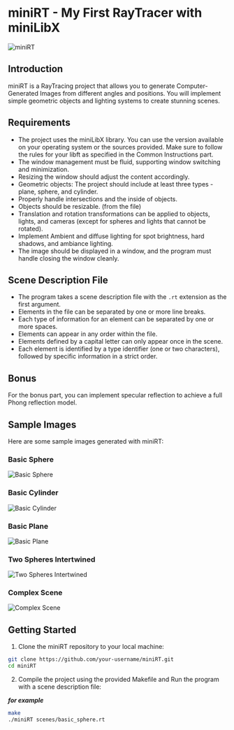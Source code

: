 # miniRT - My First RayTracer with miniLibX

![miniRT](minirt_image.jpg)

## Introduction

miniRT is a RayTracing project that allows you to generate Computer-Generated Images from different angles and positions. You will implement simple geometric objects and lighting systems to create stunning scenes.

## Requirements

- The project uses the miniLibX library. You can use the version available on your operating system or the sources provided. Make sure to follow the rules for your libft as specified in the Common Instructions part.
- The window management must be fluid, supporting window switching and minimization.
- Resizing the window should adjust the content accordingly.
- Geometric objects: The project should include at least three types - plane, sphere, and cylinder.
- Properly handle intersections and the inside of objects.
- Objects should be resizable. (from the file)
- Translation and rotation transformations can be applied to objects, lights, and cameras (except for spheres and lights that cannot be rotated).
- Implement Ambient and diffuse lighting for spot brightness, hard shadows, and ambiance lighting.
- The image should be displayed in a window, and the program must handle closing the window cleanly.

## Scene Description File

- The program takes a scene description file with the `.rt` extension as the first argument.
- Elements in the file can be separated by one or more line breaks.
- Each type of information for an element can be separated by one or more spaces.
- Elements can appear in any order within the file.
- Elements defined by a capital letter can only appear once in the scene.
- Each element is identified by a type identifier (one or two characters), followed by specific information in a strict order.

## Bonus 

For the bonus part, you can implement specular reflection to achieve a full Phong reflection model.

## Sample Images

Here are some sample images generated with miniRT:

### Basic Sphere

![Basic Sphere](basic_sphere.jpg)

### Basic Cylinder

![Basic Cylinder](basic_cylinder.jpg)

### Basic Plane

![Basic Plane](basic_plane.jpg)

### Two Spheres Intertwined

![Two Spheres Intertwined](two_spheres.jpg)

### Complex Scene

![Complex Scene](complex_scene.jpg)

## Getting Started

1. Clone the miniRT repository to your local machine:

```bash
git clone https://github.com/your-username/miniRT.git
cd miniRT
```
2. Compile the project using the provided Makefile and Run the program with a scene description file:

***for example***
```bash
make
./miniRT scenes/basic_sphere.rt
```
